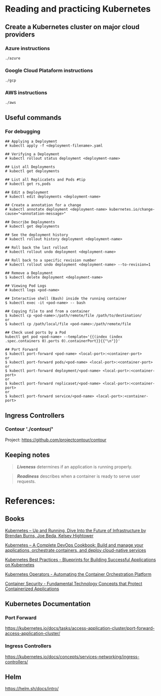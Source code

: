 # Reading and practicing Kubernetes

## Create a Kubernetes cluster on major cloud providers

### Azure instructions
```
./azure
```
### Google Cloud Plataform instructions
```
./gcp
```
### AWS instructions
```
./aws
```

## Useful commands

### For debugging

```
## Applying a Deployment
# kubectl apply -f <deployment-filename>.yaml

## Verifying a Deployment
# kubectl rollout status deployment <deployment-name>

## List all Deployments
# kubectl get deployments

## List all ReplicaSets and Pods #tip
# kubectl get rs,pods

## Edit a Deployment
# kubectl edit deployments <deployment-name>

## Create a annotation for a change
# kubectl annotate deployment <deployment-name> kubernetes.io/change-cause="<annotation-message>"

## Describe Deployments
# kubectl get deployments

## See the deployment history
# kubectl rollout history deployment <deployment-name>

## Roll back the last rollout
# kubectl rollout undo deployment <deployment-name>

## Roll back to a specific revision number
# kubectl rollout undo deployment <deployment-name> --to-revision=1

## Remove a Deployment
$ kubectl delete deployment <deployment-name>

## Viewing Pod Logs
# kubectl logs <pod-name>

## Interactive shell (Bash) inside the running container
$ kubectl exec -it <pod-name> -- bash

## Copying file to and from a container
$ kubectl cp <pod-name>:/path/remote/file /path/to/destination/
or
$ kubectl cp /path/local/file <pod-name>:/path/remote/file

## Check used ports by a Pod
kubectl get pod <pod-name> --template='{{(index (index .spec.containers 0).ports 0).containerPort}}{{"\n"}}'

## Port Forward
$ kubectl port-forward <pod-name> <local-port>:<container-port>
or
$ kubectl port-forward pods/<pod-name> <local-port>:<container-port>
or
$ kubectl port-forward deployment/<pod-name> <local-port>:<container-port>
or
$ kubectl port-forward replicaset/<pod-name> <local-port>:<container-port>
or
$ kubectl port-forward service/<pod-name> <local-port>:<container-port>
```
## Ingress Controllers

### Contour './contour/'
Project: https://github.com/projectcontour/contour


## Keeping notes
> ***Liveness*** determines if an application is running properly.

> ***Readiness*** describes when a container is ready to serve user requests.


# References:

## Books

[Kubernetes – Up and Running, Dive Into the Future of Infrastructure by Brendan Burns, Joe Beda, Kelsey Hightower][1]

[Kubernetes – A Complete DevOps Cookbook: Build and manage your applications, orchestrate containers, and deploy cloud-native services][2]

[Kubernetes Best Practices - Blueprints for Building Successful Applications on Kubernetes][3]

[Kubernetes Operators - Automating the Container Orchestration Platform][4]

[Container Security - Fundamental Technology Concepts that Protect Containerized Applications][5]

## Kubernetes Documentation

### Port Forward
https://kubernetes.io/docs/tasks/access-application-cluster/port-forward-access-application-cluster/

### Ingress Controllers
https://kubernetes.io/docs/concepts/services-networking/ingress-controllers/

## Helm
https://helm.sh/docs/intro/

[1]: https://www.oreilly.com/library/view/kubernetes-up-and/9781492046523/
[2]: https://www.packtpub.com/product/kubernetes-a-complete-devops-cookbook/9781838828042
[3]: https://www.oreilly.com/library/view/kubernetes-best-practices/9781492056461/
[4]: https://www.oreilly.com/library/view/kubernetes-operators/9781492048039/
[5]: https://www.oreilly.com/library/view/container-security/9781492056690/
